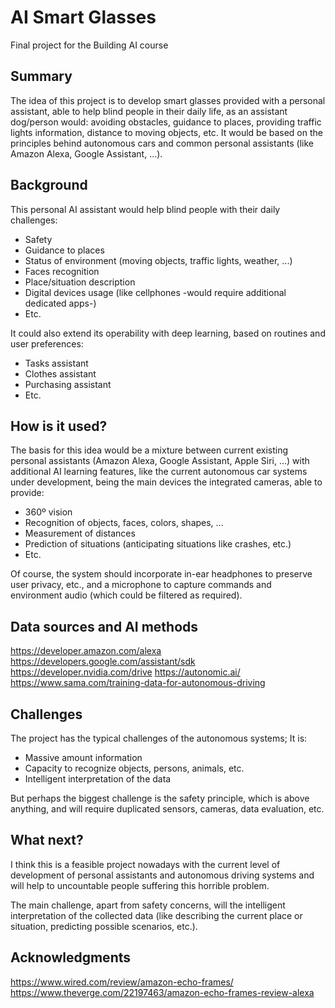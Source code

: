 <!-- This is the markdown template for the final project of the Building AI course, 
created by Reaktor Innovations and University of Helsinki. 
Copy the template, paste it to your GitHub README and edit! -->

# AI Smart Glasses

Final project for the Building AI course

## Summary

The idea of this project is to develop smart glasses provided with a personal assistant, able to help blind people in their daily life, as an assistant dog/person would: avoiding obstacles, guidance to places, providing traffic lights information, distance to moving objects, etc. It would be based on the principles behind autonomous cars and common personal assistants (like Amazon Alexa, Google Assistant, ...).

## Background

This personal AI assistant would help blind people with their daily challenges:

* Safety
* Guidance to places
* Status of environment (moving objects, traffic lights, weather, ...)
* Faces recognition
* Place/situation description
* Digital devices usage (like cellphones -would require additional dedicated apps-)
* Etc.

It could also extend its operability with deep learning, based on routines and user preferences:

* Tasks assistant
* Clothes assistant
* Purchasing assistant
* Etc.

## How is it used?

The basis for this idea would be a mixture between current existing personal assistants (Amazon Alexa, Google Assistant, Apple Siri, ...) with additional AI learning features, like the current autonomous car systems under development, being the main devices the integrated cameras, able to provide:

* 360º vision
* Recognition of objects, faces, colors, shapes, ...
* Measurement of distances
* Prediction of situations (anticipating situations like crashes, etc.)
* Etc.

Of course, the system should incorporate in-ear headphones to preserve user privacy, etc., and a microphone to capture commands and environment audio (which could be filtered as required).

## Data sources and AI methods

https://developer.amazon.com/alexa
https://developers.google.com/assistant/sdk
https://developer.nvidia.com/drive
https://autonomic.ai/
https://www.sama.com/training-data-for-autonomous-driving

## Challenges

The project has the typical challenges of the autonomous systems; It is:

* Massive amount information
* Capacity to recognize objects, persons, animals, etc.
* Intelligent interpretation of the data

But perhaps the biggest challenge is the safety principle, which is above anything, and will require duplicated sensors, cameras, data evaluation, etc.

## What next?

I think this is a feasible project nowadays with the current level of development of personal assistants and autonomous driving systems and will help to uncountable people suffering this horrible problem.

The main challenge, apart from safety concerns, will the intelligent interpretation of the collected data (like describing the current place or situation, predicting possible scenarios, etc.).

## Acknowledgments

https://www.wired.com/review/amazon-echo-frames/
https://www.theverge.com/22197463/amazon-echo-frames-review-alexa
